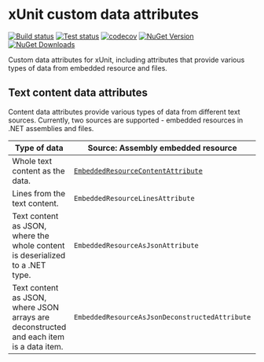 # xUnit custom data attributes

[![Build status](https://img.shields.io/appveyor/ci/JeevanJames/xunit-dataattributes.svg)](https://ci.appveyor.com/project/JeevanJames/xunit-dataattributes/branch/master) [![Test status](https://img.shields.io/appveyor/tests/JeevanJames/xunit-dataattributes.svg)](https://ci.appveyor.com/project/JeevanJames/xunit-dataattributes/branch/master) [![codecov](https://codecov.io/gh/JeevanJames/Xunit.DataAttributes/branch/master/graph/badge.svg)](https://codecov.io/gh/JeevanJames/Xunit.DataAttributes) [![NuGet Version](http://img.shields.io/nuget/v/Xunit.DataAttributes.svg?style=flat)](https://www.nuget.org/packages/Xunit.DataAttributes/) [![NuGet Downloads](https://img.shields.io/nuget/dt/Xunit.DataAttributes.svg)](https://www.nuget.org/packages/Xunit.DataAttributes/)

Custom data attributes for xUnit, including attributes that provide various types of data from embedded resource and files.

## Text content data attributes
Content data attributes provide various types of data from different text sources. Currently, two sources are supported - embedded resources in .NET assemblies and files.

|Type of data|Source: Assembly embedded resource|Source: File on file system|
|------------|----------------------------------|---------------------------|
|Whole text content as the data.|[`EmbeddedResourceContentAttribute`](docs/content-attribute.md)|[`FileContentAttribute`](docs/content-attribute.md)|
|Lines from the text content.|`EmbeddedResourceLinesAttribute`|`FileLinesAttribute`|
|Text content as JSON, where the whole content is deserialized to a .NET type.|`EmbeddedResourceAsJsonAttribute`|`FileAsJsonAttribute`|
|Text content as JSON, where JSON arrays are deconstructed and each item is a data item.|`EmbeddedResourceAsJsonDeconstructedAttribute`|`FileAsJsonDeconstructedAttribute`|
